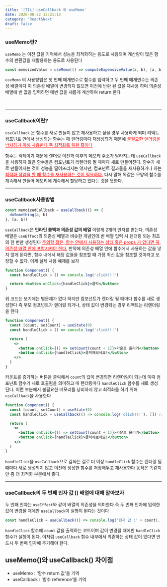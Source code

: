 ```yaml
---
title: '[TIL] useCallback 와 useMemo'
date: 2020-08-22 12:21:13
category: 'React&Next'
draft: false
---
```


### useMemo란?

`useMemo` 는 이전 값을 기억해서 성능을 최적화하는 용도로 사용되며 계산량이 많은 함수의 반환값을 재활용하는 용도로 사용된다

```jsx
const memoizedValue = useMemo(() => computeExpensiveValue(a, b), [a, b])
```

`useMemo` 의 사용방법은 첫 번째 매개변수로 함수를 입력하고 두 번째 매개변수는 의존성 배열이다 이 의존성 배열이 변경되지 않으면 이전에 반환 된 값을 재사용 하며 의존성 배열에 빈 값을 입력하면 매번 값을 새롭게 계산하여 return 한다

<br>

---

### useCallback이란?

`useCallback` 은 함수를 새로 만들지 않고 재사용하고 싶을 경우 사용하게 되며 리액트 컴포넌트 안에서 생성되는 함수는 매 렌더링마다 재생성되기 때문에 <span style="color: red"><u>불필요한 렌더링을 방지하기 위해 사용한다 즉 최적화를 위한 훅이다</u></span>

함수는 객체이기 때문에 렌더링 이전과 이후의 메모리 주소가 달라지는데 `useCallback`을 사용하지 않은 함수들은 컴포넌트가 리렌더링 될 때마다 새로 만들어진다. 함수가 새로 만들어지는 것이 성능을 떨어뜨리지는 않지만, 컴포넌트 결과물을 재사용하거나 하는 <span style="color: red"><u>최적화 작업을 할 때 함수를 재사용하는 것이 필요하다.</u></span> 다시 말해 똑같은 모양의 함수를 계속해서 만들어 메모리에 계속해서 할당하고 있다는 것을 뜻한다.

<hr>

### useCallback사용방법

```jsx
const memoizedCallback = useCallback(() => {
  doSomething(a, b)
}, [a, b])
```

`useCallback`은 **인라인 콜백과 의존성 값의 배열** 이렇게 2개의 인자를 받는다. 의존성 배열은 `useEffect`의 의존성 배열과 비슷한 개념인데 빈 배열 입력 시 렌더링 되는 최초의 한 번만 생성된다
<span style="color: red"><u>주의할 점은, 함수 안에서 사용하는 상태 혹은 props 가 있다면 꼭, 의존성 배열 안에 포함시켜야 한다.</u></span> 만약에 의존성 배열 안에 함수에서 사용하는 값을 넣지 않게 된다면, 함수 내에서 해당 값들을 참조할 때 가장 최신 값을 참조할 것이라고 보장할 수 없다. 이제 실제 사용 예제를 보자

```jsx
function Component() {
  const handleClick = () => console.log('click!!!')

  return <button onClick={handleClick}>클릭</button>
}
```

위 코드는 보기에는 별문제가 없다 하지만 컴포넌트가 렌더링 될 때마다 함수를 새로 생성한다 즉 부모 컴포넌트가 렌더링 되거나, 상태 값이 변경되는 경우 리액트는 리렌더링을 한다

```jsx
function Component() {
  const [count, setCount] = useState(0)
  const handleClick = () => console.log('click!!!')

  return (
    <>
      <button onClick={() => setCount(count + 1)}>카운트 올리기</button>
      <button onClick={handleClick}>클릭해보세요!</button>
    </>
  )
}
```

카운트를 증가하는 버튼을 클릭해서 `count`의 값이 변경되면 리렌더링이 되는데 이때 컴포넌트 함수가 새로 호출됨을 의미하고 매 렌더링마다 `handleClick` 함수를 새로 생성된다. 이런 부분에서 불필요한 메모리를 낭비하지 않고 최적화를 하기 위해 `useCallback`을 사용한다

```jsx
function Component() {
  const [count, setCount] = useState(0)
  const handleClick = useCallback(() => console.log('click!!!'), []) // useCallback 사용

  return (
    <>
      <button onClick={() => setCount(count + 1)}>카운트 올리기</button>
      <button onClick={handleClick}>클릭해보세요!</button>
    </>
  )
}
```

`handleClick`을 `useCallback`으로 감싸는 걸로 더 이상 `handleClick` 함수는 렌더링 될 때마다 새로 생성되지 않고 이전에 생성한 함수를 저장해두고 재사용한다 동작은 똑같지만 좀 더 최적화 부분에서 좋다.

<hr>

### useCallback의 두 번째 인자 값 [] 배열에 대해 알아보자

두 번째 인자는 `useEffect`와 같이 배열의 의존성을 의미한다 즉 두 번째 인자에 입력한 값이 변경될 때에만 `useCallback`이 실행이 된다는 것이다

```jsx
const handleClick = useCallback(() => console.log('현재 값 :' + count), [count]) // 의존성 값
```

`handleClick` 함수에 `count` 값을 출력하는 코드이며 값이 변경될 때에만 `handleClick` 함수가 실행이 된다. 이처럼 `useCallback` 함수 내부에서 의존하는 상태 값이 있다면 반드시 두 번째 인자에 추가해야 한다.

## useMemo()와 useCallback() 차이점

- useMemo : '함수 return 값'을 기억
- useCallback : '함수 reference'를 기억

<br>

